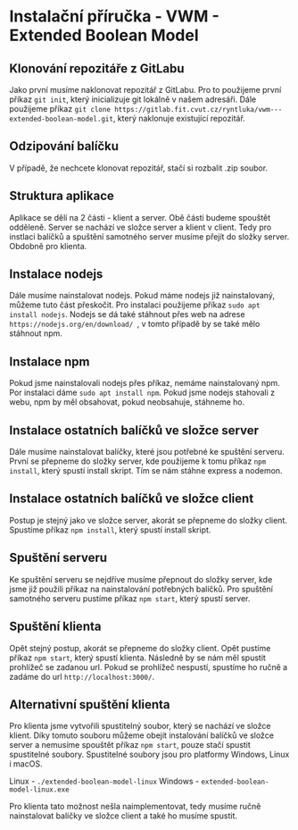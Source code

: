 # Instalační příručka - VWM - Extended Boolean Model

## Klonování repozitáře z GitLabu
Jako první musíme naklonovat repozitář z GitLabu. Pro to použijeme první příkaz `git init`, který inicializuje git lokálně v našem adresáři.
Dále použijeme příkaz `git clone https://gitlab.fit.cvut.cz/ryntluka/vwm---extended-boolean-model.git`, který naklonuje existující repozitář.

## Odzipování balíčku
V případě, že nechcete klonovat repozitář, stačí si rozbalit .zip soubor.

## Struktura aplikace
Aplikace se dělí na 2 části - klient a server. Obě části budeme spouštět odděleně. Server se nachází ve složce server a klient v client. Tedy pro instlaci balíčků a spuštění samotného server musíme přejít do složky server. Obdobně pro klienta.

## Instalace nodejs
Dále musíme nainstalovat nodejs. Pokud máme nodejs již nainstalovaný, můžeme tuto část přeskočit. Pro instalaci použijeme příkaz `sudo apt install nodejs`. Nodejs se dá také stáhnout přes web na adrese `https://nodejs.org/en/download/ `, v tomto případě by se také mělo stáhnout npm.

## Instalace npm
Pokud jsme nainstalovali nodejs přes příkaz, nemáme nainstalovaný npm. Por instalaci dáme `sudo apt install npm`. Pokud jsme nodejs stahovali z webu, npm by měl obsahovat, pokud neobsahuje, stáhneme ho.

## Instalace ostatních balíčků ve složce server
Dále musíme nainstalovat balíčky, které jsou potřebné ke spuštění serveru. První se přepneme do složky server, kde použijeme k tomu příkaz `npm install`, který spustí install skript. Tím se nám stáhne express a nodemon.

## Instalace ostatních balíčků ve složce client
Postup je stejný jako ve složce server, akorát se přepneme do složky client. Spustíme příkaz `npm install`, který spustí install skript.

## Spuštění serveru
Ke spuštění serveru se nejdříve musíme přepnout do složky server, kde jsme již použili příkaz na nainstalování potřebných balíčků. Pro spuštění samotného serveru pustíme příkaz `npm start`, který spustí server.

## Spuštění klienta
Opět stejný postup, akorát se přepneme do složky client. Opět pustíme příkaz `npm start`, který spustí klienta. Následně by se nám měl spustit prohlížeč se zadanou url. Pokud se prohlížeč nespustí, spustíme ho ručně a zadáme do url `http://localhost:3000/`.

## Alternativní spuštění klienta
Pro klienta jsme vytvořili spustitelný soubor, který se nachází ve složce klient. Díky tomuto souboru můžeme obejít instalování balíčků ve složce server a nemusíme spouštět příkaz `npm start`, pouze stačí spustit spustitelné soubory. Spustitelné soubory jsou pro platformy Windows, Linux i macOS.

Linux - `./extended-boolean-model-linux`
Windows - `extended-boolean-model-linux.exe`

 Pro klienta tato možnost nešla naimplementovat, tedy musíme ručně nainstalovat balíčky ve složce client a také ho musíme spustit.